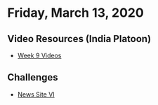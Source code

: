 Friday, March 13, 2020
====================
## Video Resources (India Platoon)
* [Week 9 Videos](https://www.youtube.com/playlist?list=PLu0CiQ7bzwERhlMRLuufP0bnwgWEFGnAi)

Challenges
-----------
* [News Site VI](https://github.com/kiloplatoon/news-site-VI)
